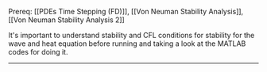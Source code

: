 Prereq: [[PDEs Time Stepping (FD)]], [[Von Neuman Stability Analysis]], [[Von Neuman Stability Analysis 2]]

It's important to understand stability and CFL conditions for stability for the wave and heat equation before running and taking a look at the MATLAB codes for doing it. 

---


